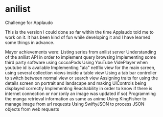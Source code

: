 # anilist
Challenge for Applaudo

This is the version I could done so far within the time Applaudo told me to work on it. 
It has been kind of fun while developing it and I have learned some things in advance.

Mayor achievements were:
Listing series from anilist server
Understanding of the anilist API in order to implement query browsing
Implementing some third party software using cocoaPods
Using YouTube VidePlayer when youtube id is available
Implementing "ala" netflix view for the main screen, using several collection views inside a table view
Using a tab bar controller to switch between normal view or search view
Assigning traits for using the details screen on portrait and landscape and making UIControls being displayed correctly
Implementing Reachability in order to know if there is internet connection or nor (only an image was updated if so)
Programming the manga retrieval information as same as anime
Using KingFisher to manage image from url requests
Using SwiftyJSON to process JSON objects from web requests
